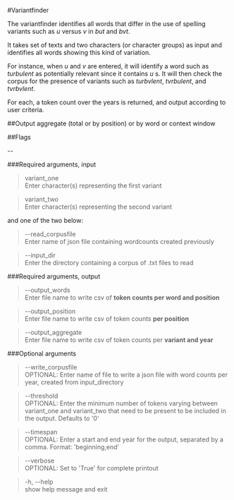 #Variantfinder

The variantfinder identifies all words that differ in the use of spelling variants such as _u_ versus _v_ in _but_ and _bvt_. 

It takes set of texts and two characters (or character groups) as input and identifies all words showing this kind of variation. 

For instance, when _u_ and _v_ are entered, it will identify a word such as _turbulent_ as potentially relevant since it contains _u_ s. It will then check the corpus for the presence of variants such as _turbvlent_, _tvrbulent_, and _tvrbvlent_.

For each, a token count over the years is returned, and output according to user criteria. 

##Output aggregate (total or by position) or by word or context window

##Flags

--

###Required arguments, input

> variant_one           
Enter character(s) representing the first variant

>  variant_two           
Enter character(s) representing the second variant

and one of the two below:

> \--read_corpusfile           
Enter name of json file containing wordcounts created
                        previously

>  \--input_dir           
                        Enter the directory containing a corpus of .txt files
                        to read

###Required arguments, output

>  \--output_words            
Enter file name to write csv of **token counts per word
                        and position**

>  \--output_position           
Enter file name to write csv of token counts **per
                        position**

>  \--output_aggregate           
Enter file name to write csv of token counts per
                        **variant and year**

###Optional arguments
                        
>  \--write_corpusfile          
OPTIONAL: Enter name of file to write a json file with word counts
                        per year, created from input_directory

>  \--threshold            
OPTIONAL: Enter the minimum number of tokens varying
                        between variant_one and variant_two that need to be
                        present to be included in the output. Defaults to '0'

>  \--timespan           
OPTIONAL: Enter a start and end year for the output,
                        separated by a comma. Format: 'beginning,end'

>  \--verbose           
OPTIONAL: Set to 'True' for complete printout

>  \-h, \--help            
show help message and exit


